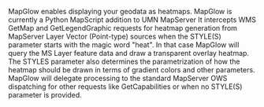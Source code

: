 MapGlow enables displaying your geodata as heatmaps.
MapGlow is currently a Python MapScript addition to UMN MapServer 
It intercepts WMS GetMap and GetLegendGraphic requests for heatmap generation
from MapServer Layer Vector (Point-type) sources when the STYLE(S) parameter starts with the magic word "heat". In that case MapGlow will query the MS Layer feature data
and draw a transparent overlay heatmap. The STYLES parameter also determines
the parametrization of how the heatmap should be drawn in terms of gradient colors and other parameters. MapGlow will delegate processing to the standard MapServer OWS dispatching
for other requests like GetCapabilities	or when no STYLE(S) parameter is provided.